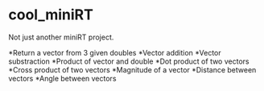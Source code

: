 # cool_miniRT
Not just another miniRT project.

*Return a vector from 3 given doubles
*Vector addition
*Vector substraction
*Product of vector and double
*Dot product of two vectors
*Cross product of two vectors
*Magnitude of a vector
*Distance between vectors
*Angle between vectors

